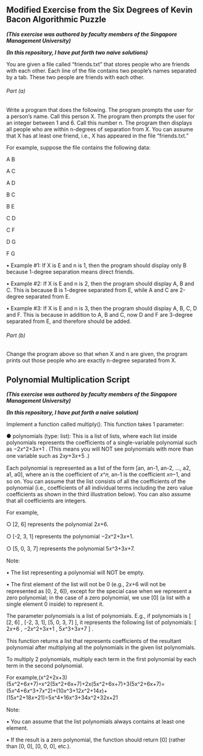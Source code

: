 ## **Modified Exercise from the Six Degrees of Kevin Bacon Algorithmic Puzzle**

**_(This exercise was authored by faculty members of the Singapore Management University)_**

**_(In this repository, I have put forth two naive solutions)_**

You are given a file called “friends.txt” that stores people who are friends with each other. Each line of the file contains two people’s names separated by a tab. These two people are friends with each other.

###### Part (a)

Write a program that does the following. The program prompts the user for a person’s name. Call this person X. The program then prompts the user for an integer between 1 and 6. Call this number n. The program then displays all people who are within n-degrees of separation from X. You can assume that X has at least one friend, i.e., X has appeared in the file “friends.txt.”

For example, suppose the file contains the following data:

A	B

A	C

A	D

B	C

B	E

C	D

C	F

D	G

F	G

•	Example #1: If X is E and n is 1, then the program should display only B because 1-degree separation means direct friends. 

•	Example #2: If X is E and n is 2, then the program should display A, B and C. This is because B is 1-degree separated from E, while A and C are 2-degree separated from E.

•	Example #3: If X is E and n is 3, then the program should display A, B, C, D and F. This is because in addition to A, B and C, now D and F are 3-degree separated from E, and therefore should be added.

###### Part (b)

Change the program above so that when X and n are given, the program prints out those people who are exactly n-degree separated from X.

## **Polynomial Multiplication Script**

**_(This exercise was authored by faculty members of the Singapore Management University)_**

**_(In this repository, I have put forth a naive solution)_**

Implement a function called multiply(). This function takes 1 parameter:

● polynomials (type: list): This is a list of lists, where each list inside polynomials represents the coefficients of a single-variable polynomial such as −2𝑥^2+3𝑥+1 . (This means you will NOT see polynomials with more than one variable such as 2𝑥𝑦+3𝑥+5 .)

Each polynomial is represented as a list of the form [an, an-1, an-2, …, a2, a1, a0], where an is the coefficient of 𝑥^𝑛, an-1 is the coefficient 𝑥𝑛−1, and so on. You can assume that the list consists of all the coefficients of the polynomial (i.e., coefficients of all individual terms including the zero value coefficients as shown in the third illustration below). You can also assume that all coefficients are integers.

For example,

○ [2, 6] represents the polynomial 2𝑥+6.

○ [-2, 3, 1] represents the polynomial −2𝑥^2+3𝑥+1.

○ [5, 0, 3, 7] represents the polynomial 5𝑥^3+3𝑥+7.

Note: 

• The list representing a polynomial will NOT be empty. 

• The first element of the list will not be 0 (e.g., 2𝑥+6 will not be represented as [0, 2, 6]), except for the special case when we represent a zero polynomial; in the case of a zero polynomial, we use [0] (a list with a single element 0 inside) to represent it.

The parameter polynomials is a list of polynomials. E.g., if polynomials is [ [2, 6] , [-2, 3, 1], [5, 0, 3, 7] ], it represents the following list of polynomials: [ 2𝑥+6 , −2𝑥^2+3𝑥+1 , 5𝑥^3+3𝑥+7 ] .

This function returns a list that represents coefficients of the resultant polynomial after multiplying all the polynomials in the given list polynomials.

To multiply 2 polynomials, multiply each term in the first polynomial by each term in the second polynomial. 

For example,(x^2+2x+3)(5𝑥^2+6𝑥+7)=x^2(5x^2+6x+7)+2x(5x^2+6x+7)+3(5x^2+6x+7)=(5𝑥^4+6𝑥^3+7𝑥^2)+(10𝑥^3+12𝑥^2+14𝑥)+(15𝑥^2+18𝑥+21)=5x^4+16x^3+34x^2+32x+21

Note:

• You can assume that the list polynomials always contains at least one element.

• If the result is a zero polynomial, the function should return [0] (rather than [0, 0], [0, 0, 0], etc.).
